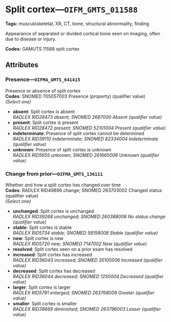 # Split cortex—`OIFM_GMTS_011588`

**Tags:** musculoskeletal, XR, CT, bone, structural abnormality, finding

Appearance of separated or divided cortical bone seen on imaging, often due to disease or injury.

**Codes:** GAMUTS 11588 split cortex

## Attributes

### Presence—`OIFMA_GMTS_641415`

Presence or absence of split cortex  
**Codes**: SNOMED 705057003 Presence (property) (qualifier value)  
*(Select one)*

- **absent**: Split cortex is absent  
_RADLEX RID28473 absent; SNOMED 2667000 Absent (qualifier value)_
- **present**: Split cortex is present  
_RADLEX RID28472 present; SNOMED 52101004 Present (qualifier value)_
- **indeterminate**: Presence of split cortex cannot be determined  
_RADLEX RID39110 indeterminate; SNOMED 82334004 Indeterminate (qualifier value)_
- **unknown**: Presence of split cortex is unknown  
_RADLEX RID5655 unknown; SNOMED 261665006 Unknown (qualifier value)_

### Change from prior—`OIFMA_GMTS_136111`

Whether and how a split cortex has changed over time  
**Codes**: RADLEX RID49896 change; SNOMED 263703002 Changed status (qualifier value)  
*(Select one)*

- **unchanged**: Split cortex is unchanged  
_RADLEX RID39268 unchanged; SNOMED 260388006 No status change (qualifier value)_
- **stable**: Split cortex is stable  
_RADLEX RID5734 stable; SNOMED 58158008 Stable (qualifier value)_
- **new**: Split cortex is new  
_RADLEX RID5720 new; SNOMED 7147002 New (qualifier value)_
- **resolved**: Split cortex seen on a prior exam has resolved  
- **increased**: Split cortex has increased  
_RADLEX RID36043 increased; SNOMED 35105006 Increased (qualifier value)_
- **decreased**: Split cortex has decreased  
_RADLEX RID36044 decreased; SNOMED 1250004 Decreased (qualifier value)_
- **larger**: Split cortex is larger  
_RADLEX RID5791 enlarged; SNOMED 263768009 Greater (qualifier value)_
- **smaller**: Split cortex is smaller  
_RADLEX RID38669 diminished; SNOMED 263796003 Lesser (qualifier value)_